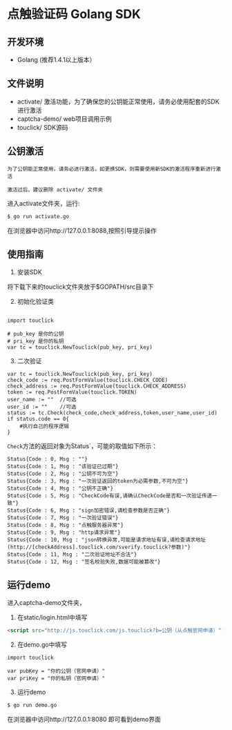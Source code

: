 # 点触验证码 Golang SDK

## 开发环境

 - Golang (推荐1.4.1以上版本）

## 文件说明

* activate/ 激活功能，为了确保您的公钥能正常使用，请务必使用配套的SDK进行激活
* captcha-demo/ web项目调用示例
* touclick/ SDK源码

## 公钥激活

`为了公钥能正常使用，请务必进行激活，如更换SDK，则需要使用新SDK的激活程序重新进行激活`

`激活过后，建议删除 activate/ 文件夹`

进入activate文件夹，运行:

```bash
$ go run activate.go
```

在浏览器中访问http://127.0.0.1:8088,按照引导提示操作


## 使用指南

1. 安装SDK

  将下载下来的touclick文件夹放于$GOPATH/src目录下

2. 初始化验证类

  ```golang
  
  import touclick
  
  # pub_key 是你的公钥
  # pri_key 是你的私钥
  var tc = touclick.NewTouclick(pub_key, pri_key)
  ```

3. 二次验证
  
  ```golang
  var tc = touclick.NewTouclick(pub_key, pri_key)
  check_code := req.PostFormValue(touclick.CHECK_CODE)
  check_address := req.PostFormValue(touclick.CHECK_ADDRESS)
  token := req.PostFormValue(touclick.TOKEN)
  user_name := ""  //可选
  user_id := ""    //可选
  status := tc.Check(check_code,check_address,token,user_name,user_id)
  if status.code == 0{
      #执行自己的程序逻辑
  }
  ```
  
  `Check`方法的返回对象为Status`，可能的取值如下所示：
  
  ```golang
  Status{Code : 0, Msg : ""}
  Status{Code : 1, Msg : "该验证已过期"}
  Status{Code : 2, Msg : "公钥不可为空"}
  Status{Code : 3, Msg : "一次验证返回的token为必需参数,不可为空"}
  Status{Code : 4, Msg : "公钥不正确"}
  Status{Code : 5, Msg : "CheckCode有误,请确认CheckCode是否和一次验证传递一致"}
  Status{Code : 6, Msg : "sign加密错误,请检查参数是否正确"}
  Status{Code : 7, Msg : "一次验证错误"}
  Status{Code : 8, Msg : "点触服务器异常"}
  Status{Code : 9, Msg : "http请求异常"}
  Status{Code : 10, Msg : "json转换异常,可能是请求地址有误,请检查请求地址(http://[checkAddress].touclick.com/sverify.touclick?参数)"}
  Status{Code : 11, Msg : "二次验证地址不合法"}
  Status{Code : 12, Msg : "签名校验失败,数据可能被篡改"}
  ```

## 运行demo

进入captcha-demo文件夹，

1. 在static/login.html中填写
  ```html
  <script src="http://js.touclick.com/js.touclick?b=公钥（从点触官网申请）" ></script>
  ```
  
2. 在demo.go中填写
  ```golang
  import touclick
  
  var pubKey = "你的公钥（官网申请）"
  var priKey = "你的私钥（官网申请）"
  ```
  
3. 运行demo
  ```bash
  $ go run demo.go
  ```
  
在浏览器中访问http://127.0.0.1:8080 即可看到demo界面


